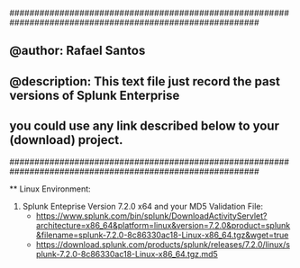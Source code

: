 ##########################################################################################################
## @author: Rafael Santos
## @description: This text file just record the past versions of Splunk Enterprise 
## you could use any link described below to your (download) project.
##########################################################################################################

** Linux Environment:

1.	Splunk Enteprise Version 7.2.0 x64 and your MD5 Validation File:
    - https://www.splunk.com/bin/splunk/DownloadActivityServlet?architecture=x86_64&platform=linux&version=7.2.0&product=splunk&filename=splunk-7.2.0-8c86330ac18-Linux-x86_64.tgz&wget=true
    - https://download.splunk.com/products/splunk/releases/7.2.0/linux/splunk-7.2.0-8c86330ac18-Linux-x86_64.tgz.md5